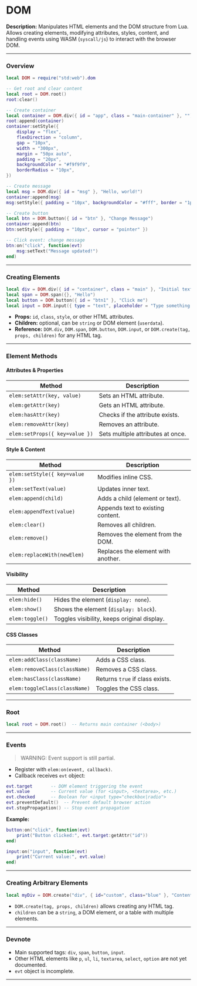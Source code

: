 # DOM

**Description:**
Manipulates HTML elements and the DOM structure from Lua. Allows creating elements, modifying attributes, styles, content, and handling events using WASM (`syscall/js`) to interact with the browser DOM.

---

### Overview

```lua
local DOM = require("std:web").dom

-- Get root and clear content
local root = DOM.root()
root:clear()

-- Create container
local container = DOM.div({ id = "app", class = "main-container" }, "")
root:append(container)
container:setStyle({
    display = "flex",
    flexDirection = "column",
    gap = "10px",
    width = "300px",
    margin = "50px auto",
    padding = "20px",
    backgroundColor = "#f9f9f9",
    borderRadius = "10px",
})

-- Create message
local msg = DOM.div({ id = "msg" }, "Hello, world!")
container:append(msg)
msg:setStyle({ padding = "10px", backgroundColor = "#fff", border = "1px solid #ccc" })

-- Create button
local btn = DOM.button({ id = "btn" }, "Change Message")
container:append(btn)
btn:setStyle({ padding = "10px", cursor = "pointer" })

-- Click event: change message
btn:on("click", function(evt)
    msg:setText("Message updated!")
end)
```

---

### Creating Elements

```lua
local div = DOM.div({ id = "container", class = "main" }, "Initial text")
local span = DOM.span({}, "Hello")
local button = DOM.button({ id = "btn1" }, "Click me")
local input = DOM.input({ type = "text", placeholder = "Type something..." })
```

- **Props:** `id`, `class`, `style`, or other HTML attributes.
- **Children:** optional, can be `string` or DOM element (`userdata`).
- **Reference:** `DOM.div`, `DOM.span`, `DOM.button`, `DOM.input`, or `DOM.create(tag, props, children)` for any HTML tag.

---

### Element Methods

#### Attributes & Properties

| Method                         | Description                       |
| ------------------------------ | --------------------------------- |
| `elem:setAttr(key, value)`     | Sets an HTML attribute.           |
| `elem:getAttr(key)`            | Gets an HTML attribute.           |
| `elem:hasAttr(key)`            | Checks if the attribute exists.   |
| `elem:removeAttr(key)`         | Removes an attribute.             |
| `elem:setProps({ key=value })` | Sets multiple attributes at once. |

#### Style & Content

| Method                         | Description                        |
| ------------------------------ | ---------------------------------- |
| `elem:setStyle({ key=value })` | Modifies inline CSS.               |
| `elem:setText(value)`          | Updates inner text.                |
| `elem:append(child)`           | Adds a child (element or text).    |
| `elem:appendText(value)`       | Appends text to existing content.  |
| `elem:clear()`                 | Removes all children.              |
| `elem:remove()`                | Removes the element from the DOM.  |
| `elem:replaceWith(newElem)`    | Replaces the element with another. |

#### Visibility

| Method          | Description                                 |
| --------------- | ------------------------------------------- |
| `elem:hide()`   | Hides the element (`display: none`).        |
| `elem:show()`   | Shows the element (`display: block`).       |
| `elem:toggle()` | Toggles visibility, keeps original display. |

#### CSS Classes

| Method                        | Description                     |
| ----------------------------- | ------------------------------- |
| `elem:addClass(className)`    | Adds a CSS class.               |
| `elem:removeClass(className)` | Removes a CSS class.            |
| `elem:hasClass(className)`    | Returns `true` if class exists. |
| `elem:toggleClass(className)` | Toggles the CSS class.          |

---

### Root

```lua
local root = DOM.root()  -- Returns main container (<body>)
```

---

### Events

> WARNING: Event support is still partial.

- Register with `elem:on(event, callback)`.
- Callback receives `evt` object:

```lua
evt.target       -- DOM element triggering the event
evt.value        -- Current value (for <input>, <textarea>, etc.)
evt.checked      -- Boolean for <input type="checkbox|radio">
evt.preventDefault()  -- Prevent default browser action
evt.stopPropagation() -- Stop event propagation
```

**Example:**

```lua
button:on("click", function(evt)
    print("Button clicked:", evt.target:getAttr("id"))
end)

input:on("input", function(evt)
    print("Current value:", evt.value)
end)
```

---

### Creating Arbitrary Elements

```lua
local myDiv = DOM.create("div", { id="custom", class="blue" }, "Content")
```

- `DOM.create(tag, props, children)` allows creating any HTML tag.
- `children` can be a `string`, a DOM element, or a table with multiple elements.

---

### Devnote

- Main supported tags: `div`, `span`, `button`, `input`.
- Other HTML elements like `p`, `ul`, `li`, `textarea`, `select`, `option` are not yet documented.
- `evt` object is incomplete.

---
